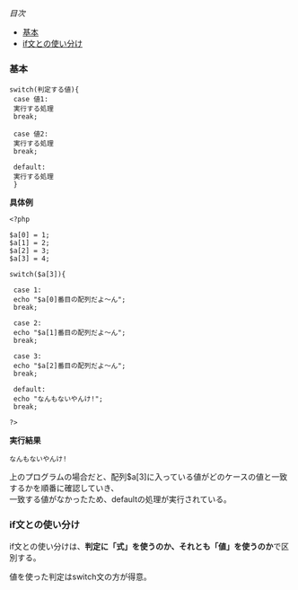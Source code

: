 *目次*
* [基本](#基本)
* [if文との使い分け](#if文との使い分け)

### 基本

    switch(判定する値){
     case 値1:
     実行する処理
     break;

     case 値2:
     実行する処理
     break;

     default:
     実行する処理
     }

**具体例**

    <?php

    $a[0] = 1;
    $a[1] = 2;
    $a[2] = 3;
    $a[3] = 4;

    switch($a[3]){
    
     case 1:
     echo "$a[0]番目の配列だよ～ん";
     break;

     case 2:
     echo "$a[1]番目の配列だよ～ん";
     break;

     case 3:
     echo "$a[2]番目の配列だよ～ん";
     break;

     default:
     echo "なんもないやんけ!";
     break;
    
    ?>

**実行結果**

`なんもないやんけ!`

上のプログラムの場合だと、配列$a[3]に入っている値がどのケースの値と一致するかを順番に確認していき、  
一致する値がなかったため、defaultの処理が実行されている。

### if文との使い分け

if文との使い分けは、**判定に「式」を使うのか、それとも「値」を使うのか**で区別する。  

値を使った判定はswitch文の方が得意。
